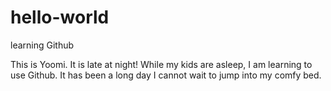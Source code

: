 # hello-world
learning Github

This is Yoomi. It is late at night! While my kids are asleep, I am learning to use Github. It has been a long day I cannot wait to jump into my comfy bed.
